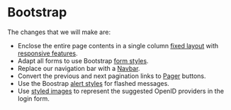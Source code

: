 # Bootstrap

The changes that we will make are:

- Enclose the entire page contents in a single column [fixed layout](http://getbootstrap.com/2.3.2/scaffolding.html#layouts) with [responsive features](http://getbootstrap.com/2.3.2/scaffolding.html#responsive).
- Adapt all forms to use Bootstrap [form styles](http://getbootstrap.com/2.3.2/base-css.html#forms).
- Replace our navigation bar with a [Navbar](http://getbootstrap.com/2.3.2/components.html#navbar).
- Convert the previous and next pagination links to [Pager](http://getbootstrap.com/2.3.2/components.html#pagination) buttons.
- Use the Boostrap [alert styles](http://getbootstrap.com/2.3.2/components.html#alerts) for flashed messages.
- Use [styled images](http://getbootstrap.com/2.3.2/base-css.html#images) to represent the suggested OpenID providers in the login form.

